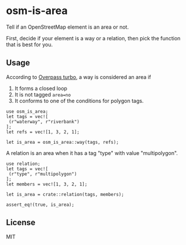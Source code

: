 # osm-is-area

Tell if an OpenStreetMap element is an area or not. 

First, decide if your element is a way or a relation, then pick the function
that is best for you.

## Usage

According to [Overpass turbo](https://wiki.openstreetmap.org/wiki/Overpass_turbo/Polygon_Features), a way is considered an area if 
  1. It forms a closed loop
  2. It is not tagged `area=no`
  3. It conforms to one of the conditions for polygon tags.

```
use osm_is_area;
let tags = vec![
 (r"waterway", r"riverbank")
];
let refs = vec![1, 3, 2, 1];

let is_area = osm_is_area::way(tags, refs);
```

A relation is an area when it has a tag "type" with value "multipolygon".
```
use relation;
let tags = vec![
 (r"type", r"multipolygon")
];
let members = vec![1, 3, 2, 1];

let is_area = crate::relation(tags, members);

assert_eq!(true, is_area);
```

## License

MIT
